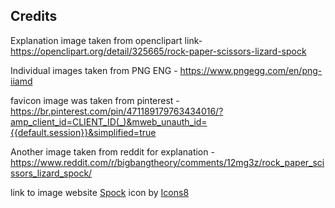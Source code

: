 ## Credits

Explanation image taken from openclipart link- https://openclipart.org/detail/325665/rock-paper-scissors-lizard-spock

Individual images taken from PNG ENG - https://www.pngegg.com/en/png-iiamd

favicon image was taken from pinterest - https://br.pinterest.com/pin/471189179763434016/?amp_client_id=CLIENT_ID(_)&mweb_unauth_id={{default.session}}&simplified=true

Another image taken from reddit for explanation - https://www.reddit.com/r/bigbangtheory/comments/12mg3z/rock_paper_scissors_lizard_spock/

link to image website <a target="_blank" href="https://icons8.com/icon/u9H8G9zmFXk6/spock">Spock</a> icon by <a target="_blank" href="https://icons8.com">Icons8</a>